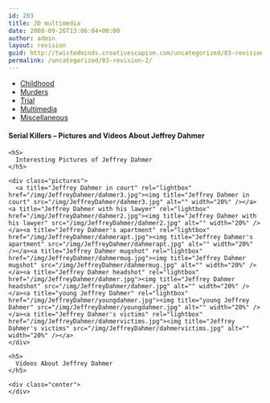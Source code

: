 ```yaml
---
id: 203
title: JD multimedia
date: 2008-09-26T13:06:04+00:00
author: admin
layout: revision
guid: http://twistedminds.creativescapism.com/uncategorized/83-revision-2/
permalink: /uncategorized/83-revision-2/
---
```

<p class="dropcap-first">
  <ul id="navlist">
    <li>
      <a title="Jeffrey Dahmer's Childhood" href="/serial-killers/jeffrey-dahmer/">Childhood</a>
    </li>
    <li>
      <a title="how it all began - his victims and the way he killed them" href="/serial-killers/jeffrey-dahmer/JD-murders/">Murders</a>
    </li>
    <li>
      <a title="After he got caught - trial" href="/serial-killers/jeffrey-dahmer/JD-trial/">Trial</a>
    </li>
    <li id="active">
      <a id="current" title="pictures, audio and video recordings" href="/serial-killers/jeffrey-dahmer/JD-multimedia/">Multimedia</a>
    </li>
    <li>
      <a title="a series of interesting events after his death" href="/serial-killers/jeffrey-dahmer/JD-miscellaneous/">Miscellaneous</a>
    </li>
  </ul>
  
  <div class="body">
    <h4>
      Serial Killers &#8211; Pictures and Videos About Jeffrey Dahmer
    </h4>
    
    <h5>
      Interesting Pictures of Jeffrey Dahmer
    </h5>
    
    <div class="pictures">
      <a title="Jeffrey Dahmer in court" rel="lightbox" href="/img/JeffreyDahmer/dahmer3.jpg"><img title="Jeffrey Dahmer in court" src="/img/JeffreyDahmer/dahmer3.jpg" alt="" width="20%" /></a><a title="Jeffrey Dahmer with his lawyer" rel="lightbox" href="/img/JeffreyDahmer/dahmer2.jpg"><img title="Jeffrey Dahmer with his lawyer" src="/img/JeffreyDahmer/dahmer2.jpg" alt="" width="20%" /></a><a title="Jeffrey Dahmer's apartment" rel="lightbox" href="/img/JeffreyDahmer/dahmerapt.jpg"><img title="Jeffrey Dahmer's apartment" src="/img/JeffreyDahmer/dahmerapt.jpg" alt="" width="20%" /></a><a title="Jeffrey Dahmer mugshot" rel="lightbox" href="/img/JeffreyDahmer/dahmermug.jpg"><img title="Jeffrey Dahmer mugshot" src="/img/JeffreyDahmer/dahmermug.jpg" alt="" width="20%" /></a><a title="Jeffrey Dahmer headshot" rel="lightbox" href="/img/JeffreyDahmer/dahmer.jpg"><img title="Jeffrey Dahmer headshot" src="/img/JeffreyDahmer/dahmer.jpg" alt="" width="20%" /></a><a title="young Jeffrey Dahmer" rel="lightbox" href="/img/JeffreyDahmer/youngdahmer.jpg"><img title="young Jeffrey Dahmer" src="/img/JeffreyDahmer/youngdahmer.jpg" alt="" width="20%" /></a><a title="Jeffrey Dahmer's victims" rel="lightbox" href="/img/JeffreyDahmer/dahmervictims.jpg"><img title="Jeffrey Dahmer's victims" src="/img/JeffreyDahmer/dahmervictims.jpg" alt="" width="20%" /></a>
    </div>
    
    <h5>
      Videos About Jeffrey Dahmer
    </h5>
    
    <div class="center">
    </div>